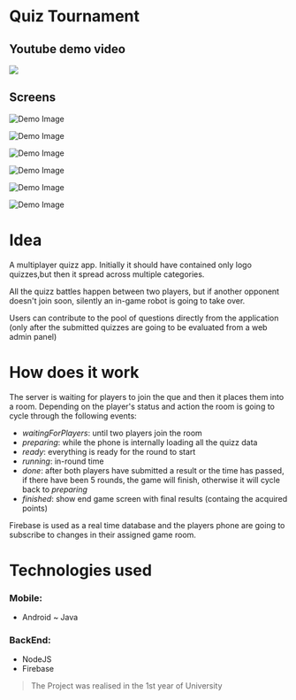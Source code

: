 # Quiz Tournament

## Youtube demo video
[![](http://img.youtube.com/vi/Rxi7d6pLImM/0.jpg)](http://www.youtube.com/watch?v=Rxi7d6pLImM "Quiz Tournament Demo")

## Screens
![Demo Image ](https://github.com/msorins/HexaXAnd0/blob/QuizTournament/0.png?raw=true "Demo Image")

![Demo Image ](https://github.com/msorins/HexaXAnd0/blob/QuizTournament/1.png?raw=true "Demo Image")

![Demo Image ](https://github.com/msorins/HexaXAnd0/blob/QuizTournament/2.png?raw=true "Demo Image")

![Demo Image ](https://github.com/msorins/HexaXAnd0/blob/QuizTournament/3.png?raw=true "Demo Image")

![Demo Image ](https://github.com/msorins/HexaXAnd0/blob/QuizTournament/4.png?raw=true "Demo Image")

![Demo Image ](https://github.com/msorins/HexaXAnd0/blob/QuizTournament/5.png?raw=true "Demo Image")

# Idea
A multiplayer quizz app. Initially it should have contained only logo quizzes,but then it spread across multiple categories.

All the quizz battles happen between two players, but if another opponent doesn't join soon, silently an in-game robot is going to take over.

Users can contribute to the pool of questions directly from the application (only after the submitted quizzes are going to be evaluated from a web admin panel)

# How does it work

The server is waiting for players to join the que and then it places them into a room. Depending on the player's status and action the room is going to cycle through the following events:

* *waitingForPlayers*: until two players join the room
* *preparing*: while the phone is internally loading all the quizz data
* *ready*: everything is ready for the round to start
* *running*: in-round time
* *done*: after both players have submitted a result or the time has passed, if there have been 5 rounds, the game will finish, otherwise it will cycle back to *preparing*
* *finished*: show end game screen with final results (containg the acquired points)

Firebase is used as a real time database and the players phone are going to subscribe to changes in their assigned game room.

# Technologies used

### Mobile:
* Android ~ Java

### BackEnd:
* NodeJS
* Firebase


> The Project was realised in the 1st year of University